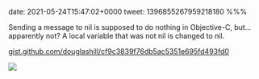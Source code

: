 date: 2021-05-24T15:47:02+0000
tweet: 1396855267959218180
%%%

Sending a message to nil is supposed to do nothing in Objective-C, but… apparently not? A local variable that was not nil is changed to nil.

[gist.github.com/douglashill/cf9c3839f76db5ac5351e695fd493fd0](https://gist.github.com/douglashill/cf9c3839f76db5ac5351e695fd493fd0)

![](E2KgdfMXsAMdTS-.jpg)
